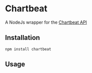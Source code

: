 # Chartbeat
A NodeJs wrapper for the [Chartbeat API](http://chartbeat.pbworks.com)

## Installation
    npm install chartbeat

## Usage